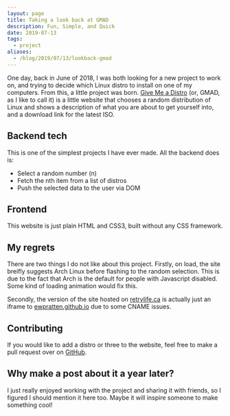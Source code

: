 ```yaml
---
layout: page
title: Taking a look back at GMAD
description: Fun, Simple, and Quick
date: 2019-07-13
tags:
  - project
aliases:
  - /blog/2019/07/13/lookback-gmad
---
```


One day, back in June of 2018, I was both looking for a new project to work on, and trying to decide which Linux distro to install on one of my computers. From this, a little project was born. [Give Me a Distro](http://ewpratten.retrylife.ca/GiveMeADistro/) (or, GMAD, as I like to call it) is a little website that chooses a random distribution of Linux and shows a description of what you are about to get yourself into, and a download link for the latest ISO.

## Backend tech
This is one of the simplest projects I have ever made. All the backend does is:
 - Select a random number (n)
 - Fetch the nth item from a list of distros
 - Push the selected data to the user via DOM

## Frontend
This website is just plain HTML and CSS3, built without any CSS framework. 

## My regrets
There are two things I do not like about this project. Firstly, on load, the site breifly suggests Arch Linux before flashing to the random selection. This is due to the fact that Arch is the default for people with Javascript disabled. Some kind of loading animation would fix this.

Secondly, the version of the site hosted on [retrylife.ca](https://retrylife.ca/gmad) is actually just an iframe to [ewpratten.github.io](https://ewpratten.github.io/GiveMeADistro) due to some CNAME issues.

## Contributing
If you would like to add a distro or three to the website, feel free to make a pull request over on [GitHub](https://github.com/Ewpratten/GiveMeADistro).

## Why make a post about it a year later?
I just really enjoyed working with the project and sharing it with friends, so I figured I should mention it here too. Maybe it will inspire someone to make something cool!